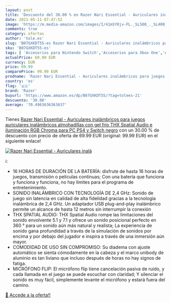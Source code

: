 ```yaml
---
layout: post
title: 'Descuento del 30.00 % en Razer Nari Essential - Auriculares inalá'
date: 2021-05-11 07:47:52
image: 'https://m.media-amazon.com/images/I/41mSY0jv-FL._SL500_._SL400_.jpg'
comments: true
category: ofertas
author: 'tole.es'
slug: 'B07GXKDT55-es Razer Nari Essential - Auriculares inalámbricos para...'
sku: 'B07GXKDT55-es'
tags: [ 'Accesorios para Nintendo Switch','Accesorios para Xbox One','Auriculares gaming para Nintendo Switch','Auriculares gaming para Xbox One','Hardware y juegos para Nintendo Switch','Hardware y juegos para Xbox One','Videojuegos','ps4','razer', ]
actualPrice: 69.99 EUR
currency: EUR
price: 69.99
comparePrice: 99.99 EUR
prodname: 'Razer Nari Essential - Auriculares inalámbricos para juegos  auriculares inalámbricos  almohadillas con gel frío  THX Spatial Audio e iluminación RGB Chroma para PC  PS4 y Switch  negro'
country: 'es'
flag: '🇪🇸'
brand: 'Razer'
buyurl: 'https://www.amazon.es/dp/B07GXKDT55/?tag=tolees-21'
descuento: '30.00'
average: '70.4963636363637'
---
```


Tienes [Razer Nari Essential - Auriculares inalámbricos para juegos  auriculares inalámbricos  almohadillas con gel frío  THX Spatial Audio e iluminación RGB Chroma para PC  PS4 y Switch  negro](https://www.amazon.es/dp/B07GXKDT55/?tag=tolees-21) con un 30.00 % de descuento con precio de oferta de 69.99 EUR (original: 99.99 EUR) en el siguiente enlace!

[![Razer Nari Essential - Auriculares inalá](https://m.media-amazon.com/images/I/41mSY0jv-FL._SL500_._SL400_.jpg)](https://www.amazon.es/dp/B07GXKDT55/?tag=tolees-21)

ℹ️:

- 16 HORAS DE DURACIÓN DE LA BATERÍA: disfrute de hasta 16 horas de juegos, transmisión o películas continuas; Con una batería que funciona y funciona y funciona, no hay límites para el programa de entretenimiento.
- SONIDO INALÁMBRICO CON TECNOLOGÍA DE 2,4 GHz: Sonido de juego sin latencia en calidad de alta fidelidad gracias a la tecnología inalámbrica de 2,4 GHz. Un adaptador USB plug-and-play inalámbrico permite un alcance de hasta 12 metros sin interrumpir la conexión
- THX SPATIAL AUDIO: THX Spatial Audio rompe las limitaciones del sonido envolvente 5.1 y 7.1 y ofrece un sonido posicional perfecto en 360 ° para un sonido aún más natural y realista; La experiencia de sonido gana profundidad a través de la simulación de sonidos por encima y por debajo del jugador e inspira a través de una inmersión aún mayor.
- COMODIDAD DE USO SIN COMPROMISO: Su diadema con ajuste automático se sienta cómodamente en la cabeza y el marco unibody de aluminio es tan liviano que incluso después de horas no hay signos de fatiga.
- MICRÓFONO FLIP: El micrófono flip tiene cancelación pasiva de ruido, y cada llamada en el juego se puede escuchar con claridad; Y silenciar el sonido es muy fácil, simplemente levante el micrófono y estará fuera del camino.

[🛒 Accede a la oferta!!](https://www.amazon.es/dp/B07GXKDT55/?tag=tolees-21)
